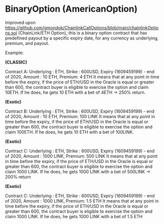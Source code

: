 # BinaryOption (AmericanOption)

Improved upon https://github.com/gmondok/ChainlinkCallOptions/blob/main/chainlinkOptions.sol (ChainLink/ETH Option), this is a binary option contract that has predefined payout by a specific expiry date, for any currency as underlying, premium, and payout.

Example:

**(CLASSIC)**

Contract A: Underlying : ETH, Strike : 600USD, Expiry (1609459199) - end of 2020, Amount : 10 ETH, Premium: 4 ETH
It means that at any point in time before the expiry, if the price of ETH/USD in the Oracle is equal or greater than 600, the contract buyer is eligible to exercise the option and claim 10ETH. If he does, he gets 10 ETH with a bet of 4ETH -> 250% return.


**(Exotic)**

Contract B: Underlying : ETH, Strike : 600USD, Expiry (1609459199) - end of 2020, Amount : 10 ETH, Premium: 100 LINK
It means that at any point in time before the expiry, if the price of ETH/USD in the Oracle is equal or greater than 600, the contract buyer is eligible to exercise the option and claim 100ETH. If he does, he gets 10 ETH with a bet of 100LINK.


**(Exotic)**

Contract C: Underlying : ETH, Strike : 600USD, Expiry (1609459199) - end of 2020, Amount : 1000 LINK, Premium: 500 LINK
It means that at any point in time before the expiry, if the price of ETH/USD in the Oracle is equal or greater than 600, the contract buyer is eligible to exercise the option and claim 1000 LINK. If he does, he gets 1000 LINK with a bet of 500LINK -> 200% return 


**(Exotic)**

Contract C: Underlying : ETH, Strike : 600USD, Expiry (1609459199) - end of 2020, Amount : 1000 LINK, Premium: 1.5 ETH
It means that at any point in time before the expiry, if the price of ETH/USD in the Oracle is equal or greater than 600, the contract buyer is eligible to exercise the option and claim 1000 LINK. If he does, he gets 1000 LINK with a bet of 1.5 ETH
